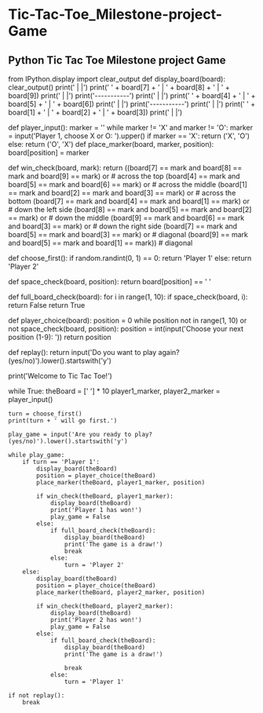 # Tic-Tac-Toe_Milestone-project-Game
## Python Tic Tac Toe Milestone project Game

from IPython.display import clear_output
def display_board(board):
    clear_output()
    print('   |   |')
    print(' ' + board[7] + ' | ' + board[8] + ' | ' + board[9])
    print('   |   |')
    print('-----------')
    print('   |   |')
    print(' ' + board[4] + ' | ' + board[5] + ' | ' + board[6])
    print('   |   |')
    print('-----------')
    print('   |   |')
    print(' ' + board[1] + ' | ' + board[2] + ' | ' + board[3])
    print('   |   |')
    
def player_input():
    marker = ''
    while marker != 'X' and marker != 'O':
        marker = input('Player 1, choose X or O: ').upper()
    if marker == 'X':
        return ('X', 'O')
    else:
        return ('O', 'X')
def place_marker(board, marker, position):
    board[position] = marker

def win_check(board, mark):
    return ((board[7] == mark and board[8] == mark and board[9] == mark) or  # across the top
    (board[4] == mark and board[5] == mark and board[6] == mark) or  # across the middle
    (board[1] == mark and board[2] == mark and board[3] == mark) or  # across the bottom
    (board[7] == mark and board[4] == mark and board[1] == mark) or  # down the left side
    (board[8] == mark and board[5] == mark and board[2] == mark) or  # down the middle
    (board[9] == mark and board[6] == mark and board[3] == mark) or  # down the right side
    (board[7] == mark and board[5] == mark and board[3] == mark) or  # diagonal
    (board[9] == mark and board[5] == mark and board[1] == mark))  # diagonal

def choose_first():
    if random.randint(0, 1) == 0:
        return 'Player 1'
    else:
        return 'Player 2'

def space_check(board, position):
    return board[position] == ' '

def full_board_check(board):
    for i in range(1, 10):
        if space_check(board, i):
            return False
    return True

def player_choice(board):
    position = 0
    while position not in range(1, 10) or not space_check(board, position):
        position = int(input('Choose your next position (1-9): '))
    return position

def replay():
    return input('Do you want to play again? (yes/no)').lower().startswith('y')

print('Welcome to Tic Tac Toe!')

while True:
    theBoard = [' '] * 10
    player1_marker, player2_marker = player_input()

    turn = choose_first()
    print(turn + ' will go first.')

    play_game = input('Are you ready to play? (yes/no)').lower().startswith('y')

    while play_game:
        if turn == 'Player 1':
            display_board(theBoard)
            position = player_choice(theBoard)
            place_marker(theBoard, player1_marker, position)

            if win_check(theBoard, player1_marker):
                display_board(theBoard)
                print('Player 1 has won!')
                play_game = False
            else:
                if full_board_check(theBoard):
                    display_board(theBoard)
                    print('The game is a draw!')
                    break
                else:
                    turn = 'Player 2'
        else:
            display_board(theBoard)
            position = player_choice(theBoard)
            place_marker(theBoard, player2_marker, position)

            if win_check(theBoard, player2_marker):
                display_board(theBoard)
                print('Player 2 has won!')
                play_game = False
            else:
                if full_board_check(theBoard):
                    display_board(theBoard)
                    print('The game is a draw!')

                    break
                else:
                    turn = 'Player 1'

    if not replay():
        break

    
